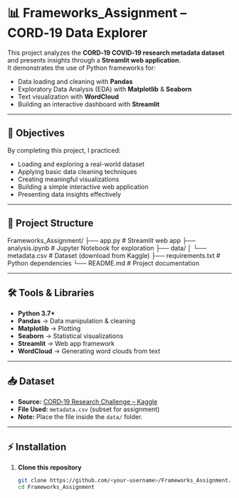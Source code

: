# 📊 Frameworks_Assignment – CORD‑19 Data Explorer

This project analyzes the **CORD‑19 COVID‑19 research metadata dataset** and presents insights through a **Streamlit web application**.  
It demonstrates the use of Python frameworks for:

- Data loading and cleaning with **Pandas**
- Exploratory Data Analysis (EDA) with **Matplotlib** & **Seaborn**
- Text visualization with **WordCloud**
- Building an interactive dashboard with **Streamlit**

---

## 🎯 Objectives

By completing this project, I practiced:

- Loading and exploring a real-world dataset
- Applying basic data cleaning techniques
- Creating meaningful visualizations
- Building a simple interactive web application
- Presenting data insights effectively

---

## 📂 Project Structure

Frameworks_Assignment/ ├── app.py # Streamlit web app ├── analysis.ipynb # Jupyter Notebook for exploration ├── data/ │ └── metadata.csv # Dataset (download from Kaggle) ├── requirements.txt # Python dependencies └── README.md # Project documentation


---

## 🛠️ Tools & Libraries

- **Python 3.7+**
- **Pandas** → Data manipulation & cleaning
- **Matplotlib** → Plotting
- **Seaborn** → Statistical visualizations
- **Streamlit** → Web app framework
- **WordCloud** → Generating word clouds from text

---

## 📥 Dataset

- **Source:** [CORD‑19 Research Challenge – Kaggle](https://www.kaggle.com/datasets/allen-institute-for-ai/CORD-19-research-challenge?resource=download&select=metadata.csv)
- **File Used:** `metadata.csv` (subset for assignment)
- **Note:** Place the file inside the `data/` folder.

---

## ⚡ Installation

1. **Clone this repository**
   ```bash
   git clone https://github.com/<your-username>/Frameworks_Assignment.git
   cd Frameworks_Assignment

